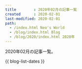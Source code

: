 ```yaml
---
title        : 2020年02月の記事一覧
created      : 2020-02-01
last-modified: 2020-02-01
path:
  - /index.html Neo's World
  - /blog/index.html Blog
  - /blog/2020/index.html 2020年
---
```


2020年02月の記事一覧。

{{ blog-list-dates }}

